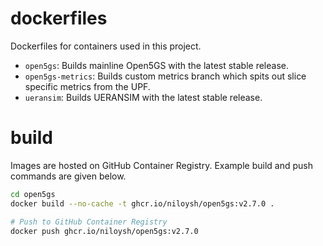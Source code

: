 # dockerfiles

Dockerfiles for containers used in this project.

- `open5gs`: Builds mainline Open5GS with the latest stable release.
- `open5gs-metrics`: Builds custom metrics branch which spits out slice specific metrics from the UPF.
- `ueransim`: Builds UERANSIM with the latest stable release.

# build

Images are hosted on GitHub Container Registry. 
Example build and push commands are given below.

```bash
cd open5gs
docker build --no-cache -t ghcr.io/niloysh/open5gs:v2.7.0 .

# Push to GitHub Container Registry
docker push ghcr.io/niloysh/open5gs:v2.7.0
```
